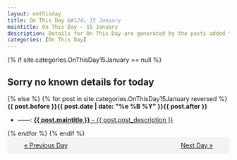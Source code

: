 ```yaml
---
layout: onthisday
title: On This Day &#124; 15 January
maintitle: On This Day — 15 January
description: Details for On This Day are generated by the posts added to the website so the content is subject to changes/updates over time.
categories: [On This Day]
---
```


{% if site.categories.OnThisDay15January == null %}
<h2>Sorry no known details for today</h2>
{% else %}
{% for post in site.categories.OnThisDay15January reversed %}
<strong>{{ post.before }}{{ post.date | date: "%e %B %Y" }}{{ post.after }}</strong>
<ul>
<li> ——: <a class="{{ post.class }}" href="{{ post.url }}"><strong>{{ post.maintitle }}</strong> - {{ post.post_description }}</a></li>
</ul>
{% endfor %}
{% endif %}
<br />
<div style="background-color: #f3f3f3; padding: 10px; border-radius: 5px; text-align: center; display: flex; justify-content: space-evenly;">
<a href="/onthisday/01/01-14">« Previous Day</a>
<span style="visibility:hidden;">[ Visit Leap Year February 29 ]</span>
<a href="/onthisday/01/01-16">Next Day »</a>
</div>
